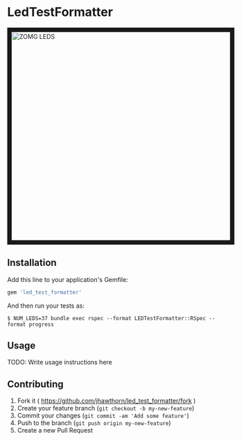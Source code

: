 # LedTestFormatter

<a href="http://www.youtube.com/watch?feature=player_embedded&v=U_W_cNbG-ek" target="_blank">
<img src="http://img.youtube.com/vi/U_W_cNbG-ek/0.jpg" alt="ZOMG LEDS" width="640" height="480" border="10" />
</a>

## Installation

Add this line to your application's Gemfile:

```ruby
gem 'led_test_formatter'
```

And then run your tests as:

    $ NUM_LEDS=37 bundle exec rspec --format LEDTestFormatter::RSpec --format progress

## Usage

TODO: Write usage instructions here

## Contributing

1. Fork it ( https://github.com/jhawthorn/led_test_formatter/fork )
2. Create your feature branch (`git checkout -b my-new-feature`)
3. Commit your changes (`git commit -am 'Add some feature'`)
4. Push to the branch (`git push origin my-new-feature`)
5. Create a new Pull Request
